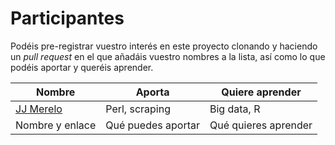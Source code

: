 # Participantes

Podéis pre-registrar vuestro interés en este proyecto clonando y
haciendo un *pull request* en el que añadáis vuestro nombres a la
lista, así como lo que podéis aportar y queréis aprender.

Nombre | Aporta | Quiere aprender
-------| ------ | --------------
[JJ Merelo](http://github.com/JJ)|Perl, scraping | Big data, R
Nombre y enlace | Qué puedes aportar | Qué quieres aprender


